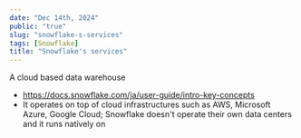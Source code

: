 ```yaml
---
date: "Dec 14th, 2024"
public: "true"
slug: "snowflake-s-services"
tags: [Snowflake]
title: "Snowflake's services"
---
```


A cloud based data warehouse
- https://docs.snowflake.com/ja/user-guide/intro-key-concepts
- It operates on top of cloud infrastructures such as AWS, Microsoft Azure, Google Cloud; Snowflake doesn't operate their own data centers and it runs natively on
